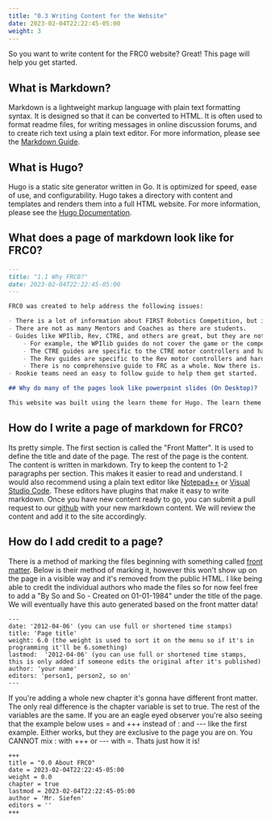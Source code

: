 ```yaml
---
title: "0.3 Writing Content for the Website"
date: 2023-02-04T22:22:45-05:00
weight: 3
---
```


So you want to write content for the FRC0 website?  Great!  This page will help you get started.

## What is Markdown?

Markdown is a lightweight markup language with plain text formatting syntax.  It is designed so that it can be converted to HTML.  It is often used to format readme files, for writing messages in online discussion forums, and to create rich text using a plain text editor.  For more information, please see the [Markdown Guide](https://www.markdownguide.org/).

## What is Hugo?

Hugo is a static site generator written in Go.  It is optimized for speed, ease of use, and configurability.  Hugo takes a directory with content and templates and renders them into a full HTML website.  For more information, please see the [Hugo Documentation](https://gohugo.io/documentation/).

## What does a page of markdown look like for FRC0?

```markdown
---
title: "1.1 Why FRC0?"
date: 2023-02-04T22:22:45-05:00
---

FRC0 was created to help address the following issues:

- There is a lot of information about FIRST Robotics Competition, but it is spread out across many different websites and sources.
- There are not as many Mentors and Coaches as there are students.
- Guides like WPIlib, Rev, CTRE, and others are great, but they are not always easy to understand or they don't cover all the topics.
    - For example, the WPIlib guides do not cover the game or the competition.
    - The CTRE guides are specific to the CTRE motor controllers and hardware.
    - The Rev guides are specific to the Rev motor controllers and hardware.
    - There is no comprehensive guide to FRC as a whole. Now there is.
- Rookie teams need an easy to follow guide to help them get started.

## Why do many of the pages look like powerpoint slides (On Desktop)?

This website was built using the learn theme for Hugo. The learn theme is designed to look like powerpoint slides. This makes it easy to read and understand. The theme is also responsive, so it looks good on mobile devices. With this theme, we can focus on the content and not the design. Since the focus is on knowledge and information, the design is secondary. The biggest benefit of using Hugo and other SSG (static site generators) is new "posts" can be added to the site without having to rebuild the entire site. This makes it easy to add new content and keep the site up to date. If you are interested in learning about writing content for this site, please see the [Writing Content](/about/writing-content/) page.
```

## How do I write a page of markdown for FRC0?

Its pretty simple.  The first section is called the "Front Matter".  It is used to define the title and date of the page.  The rest of the page is the content.  The content is written in markdown. Try to keep the content to 1-2 paragraphs per section.  This makes it easier to read and understand. I would also recommend using a plain text editor like [Notepad++](https://notepad-plus-plus.org/) or [Visual Studio Code](https://code.visualstudio.com/).  These editors have plugins that make it easy to write markdown. Once you have new content ready to go, you can submit a pull request to our [github](https://github.com/frc0/frc0site) with your new markdown content. We will review the content and add it to the site accordingly.

## How do I add credit to a page?

There is a method of marking the files beginning with something called [front matter](https://gohugo.io/content-management/front-matter/). Below is their method of marking it, however this won't show up on the page in a visible way and it's removed from the public HTML. I like being able to credit the individual authors who made the files so for now feel free to add a "By So and So - Created on 01-01-1984" under the title of the page. We will eventually have this auto generated based on the front matter data!

```
---
date: '2012-04-06' (you can use full or shortened time stamps)
title: 'Page title'
weight: 6.0 (the weight is used to sort it on the menu so if it's in programming it'll be 6.something)
lastmod:  '2012-04-06' (you can use full or shortened time stamps, this is only added if someone edits the original after it's published)
author: 'your name'
editors: 'person1, person2, so on'
---
```

If you're adding a whole new chapter it's gonna have different front matter. The only real difference is the chapter variable is set to true. The rest of the variables are the same. If you are an eagle eyed observer you're also seeing that the example below uses = and +++ instead of : and --- like the first example. Either works, but they are exclusive to the page you are on. You CANNOT mix : with +++ or --- with =. Thats just how it is!

```
+++
title = "0.0 About FRC0"
date = 2023-02-04T22:22:45-05:00
weight = 0.0
chapter = true
lastmod = 2023-02-04T22:22:45-05:00
author = 'Mr. Siefen'
editors = ''
+++
```